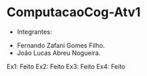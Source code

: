 # ComputacaoCog-Atv1

- Integrantes:
* Fernando Zafani Gomes Filho.
* João Lucas Abreu Nogueira.


Ex1: Feito
Ex2: Feito
Ex3: Feito
Ex4: Feito